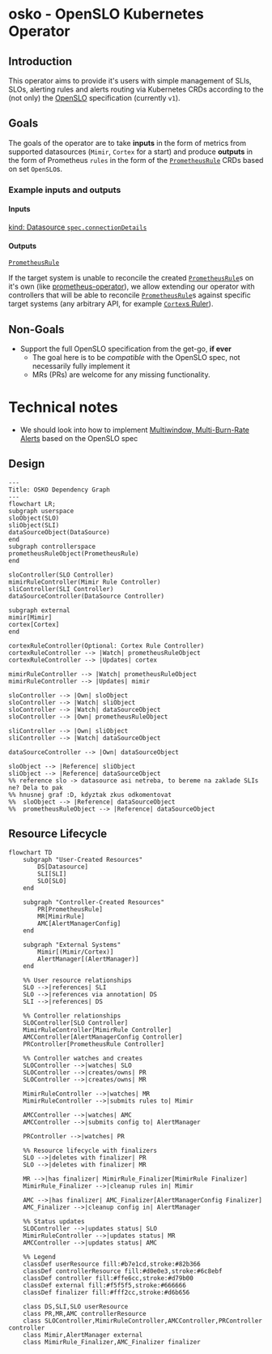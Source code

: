 # osko - OpenSLO Kubernetes Operator

## Introduction

This operator aims to provide it's users with simple management of SLIs, SLOs, alerting rules and alerts routing via Kubernetes CRDs according to the (not only) the [OpenSLO](https://github.com/OpenSLO/OpenSLO) specification (currently `v1`).

## Goals

The goals of the operator are to take **inputs** in the form of metrics from supported datasources (`Mimir`, `Cortex` for a start) and produce **outputs** in the form of Prometheus `rules` in the form of the [`PrometheusRule`](https://prometheus-operator.dev/docs/operator/design/#prometheusrule) CRDs based on set `OpenSLO`s.

### Example inputs and outputs

#### Inputs

[kind: Datasource `spec.connectionDetails`](https://github.com/oskoperator/osko/blob/main/apis/openslo/v1/datasource_types.go#L11)

#### Outputs

[`PrometheusRule`](https://prometheus-operator.dev/docs/operator/design/#prometheusrule)

If the target system is unable to reconcile the created [`PrometheusRule`](https://prometheus-operator.dev/docs/operator/design/#prometheusrule)s on it's own (like [prometheus-operator](https://github.com/prometheus-operator/prometheus-operator)), we allow extending our operator with controllers that will be able to reconcile [`PrometheusRule`](https://prometheus-operator.dev/docs/operator/design/#prometheusrule)s against specific target systems (any arbitrary API, for example [`Cortex`s Ruler](https://cortexmetrics.io/docs/api/#ruler)).

## Non-Goals

- Support the full OpenSLO specification from the get-go, **if ever**
  - The goal here is to be _compatible_ with the OpenSLO spec, not necessarily fully implement it
  - MRs (PRs) are welcome for any missing functionality.

# Technical notes

- We should look into how to implement [Multiwindow, Multi-Burn-Rate Alerts](https://sre.google/workbook/alerting-on-slos/#6-multiwindow-multi-burn-rate-alerts) based on the OpenSLO spec

## Design

```mermaid
---
Title: OSKO Dependency Graph
---
flowchart LR;
subgraph userspace
sloObject(SLO)
sliObject(SLI)
dataSourceObject(DataSource)
end
subgraph controllerspace
prometheusRuleObject(PrometheusRule)
end

sloController(SLO Controller)
mimirRuleController(Mimir Rule Controller)
sliController(SLI Controller)
dataSourceController(DataSource Controller)

subgraph external
mimir[Mimir]
cortex[Cortex]
end

cortexRuleController(Optional: Cortex Rule Controller)
cortexRuleController --> |Watch| prometheusRuleObject
cortexRuleController --> |Updates| cortex

mimirRuleController --> |Watch| prometheusRuleObject
mimirRuleController --> |Updates| mimir

sloController --> |Own| sloObject
sloController --> |Watch| sliObject
sloController --> |Watch| dataSourceObject
sloController --> |Own| prometheusRuleObject

sliController --> |Own| sliObject
sliController --> |Watch| dataSourceObject

dataSourceController --> |Own| dataSourceObject

sloObject --> |Reference| sliObject
sliObject --> |Reference| dataSourceObject
%% reference slo -> datasource asi netreba, to bereme na zaklade SLIs ne? Dela to pak
%% hnusnej graf :D, kdyztak zkus odkomentovat
%%  sloObject --> |Reference| dataSourceObject
%%  prometheusRuleObject --> |Reference| dataSourceObject
```

## Resource Lifecycle

```mermaid
flowchart TD
    subgraph "User-Created Resources"
        DS[Datasource]
        SLI[SLI]
        SLO[SLO]
    end

    subgraph "Controller-Created Resources"
        PR[PrometheusRule]
        MR[MimirRule]
        AMC[AlertManagerConfig]
    end

    subgraph "External Systems"
        Mimir[(Mimir/Cortex)]
        AlertManager[(AlertManager)]
    end

    %% User resource relationships
    SLO -->|references| SLI
    SLO -->|references via annotation| DS
    SLI -->|references| DS

    %% Controller relationships
    SLOController[SLO Controller]
    MimirRuleController[MimirRule Controller]
    AMCController[AlertManagerConfig Controller]
    PRController[PrometheusRule Controller]

    %% Controller watches and creates
    SLOController -->|watches| SLO
    SLOController -->|creates/owns| PR
    SLOController -->|creates/owns| MR

    MimirRuleController -->|watches| MR
    MimirRuleController -->|submits rules to| Mimir

    AMCController -->|watches| AMC
    AMCController -->|submits config to| AlertManager

    PRController -->|watches| PR

    %% Resource lifecycle with finalizers
    SLO -->|deletes with finalizer| PR
    SLO -->|deletes with finalizer| MR

    MR -->|has finalizer| MimirRule_Finalizer[MimirRule Finalizer]
    MimirRule_Finalizer -->|cleanup rules in| Mimir

    AMC -->|has finalizer| AMC_Finalizer[AlertManagerConfig Finalizer]
    AMC_Finalizer -->|cleanup config in| AlertManager

    %% Status updates
    SLOController -->|updates status| SLO
    MimirRuleController -->|updates status| MR
    AMCController -->|updates status| AMC

    %% Legend
    classDef userResource fill:#b7e1cd,stroke:#82b366
    classDef controllerResource fill:#d0e0e3,stroke:#6c8ebf
    classDef controller fill:#ffe6cc,stroke:#d79b00
    classDef external fill:#f5f5f5,stroke:#666666
    classDef finalizer fill:#fff2cc,stroke:#d6b656

    class DS,SLI,SLO userResource
    class PR,MR,AMC controllerResource
    class SLOController,MimirRuleController,AMCController,PRController controller
    class Mimir,AlertManager external
    class MimirRule_Finalizer,AMC_Finalizer finalizer
```
